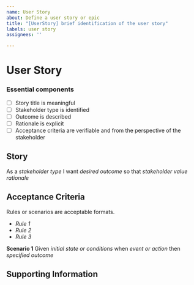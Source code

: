 ```yaml
---
name: User Story
about: Define a user story or epic
title: "[UserStory] brief identification of the user story"
labels: user story
assignees: ''

---
```


# User Story
### Essential components
- [ ] Story title is meaningful
- [ ] Stakeholder type is identified
- [ ] Outcome is described
- [ ] Rationale is explicit
- [ ] Acceptance criteria are verifiable and from the perspective of the stakeholder

## Story
As a  _stakeholder type_
I want  _desired outcome_
so that  _stakeholder value rationale_

## Acceptance Criteria
Rules or scenarios are acceptable formats.

* _Rule 1_
* _Rule 2_
* _Rule 3_

**Scenario 1**
Given  _initial state or conditions_
when  _event or action_
then  _specified outcome_


## Supporting Information
